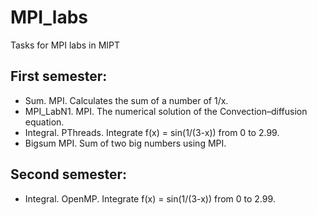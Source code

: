 MPI_labs
=========

Tasks for MPI labs in MIPT

## First semester:

* Sum. MPI. Calculates the sum of a number of 1/x.
* MPI_LabN1. MPI. The numerical solution of the Convection–diffusion equation.
* Integral. PThreads. Integrate f(x) = sin(1/(3-x)) from 0 to 2.99.
* Bigsum MPI. Sum of two big numbers using MPI.

## Second semester:

* Integral. OpenMP.  Integrate f(x) = sin(1/(3-x)) from 0 to 2.99.
